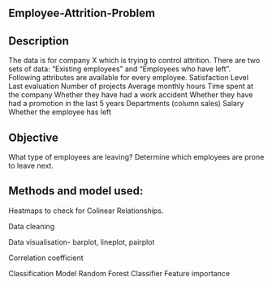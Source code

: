 ## Employee-Attrition-Problem ##

## Description ##
The data is for company X which is trying to control attrition. There are two sets of data: “Existing employees”
and “Employees who have left”. Following attributes are available for every employee.
Satisfaction Level
Last evaluation
Number of projects
Average monthly hours
Time spent at the company
Whether they have had a work accident
Whether they have had a promotion in the last 5 years
Departments (column sales)
Salary
Whether the employee has left

## Objective ##
What type of employees are leaving? Determine which employees are prone to leave next.

## Methods and model used: ##

Heatmaps to check for Colinear Relationships.

Data cleaning

Data visualisation- barplot, lineplot, pairplot

Correlation coefficient

Classification Model
 Random Forest Classifier
 Feature importance
